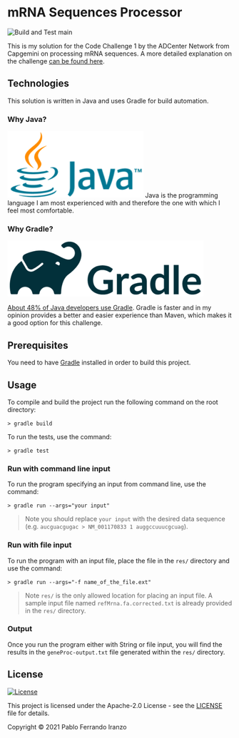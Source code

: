 # mRNA Sequences Processor

![Build and Test main](https://github.com/pabferir/mRNA-Sequences-Processor/actions/workflows/gradle.yml/badge.svg)

This is my solution for the Code Challenge 1 by the ADCenter Network from Capgemini on processing mRNA sequences. A more
detailed explanation on the challenge [can be found here](doc/ADCenter_Network_Code_Challenge_Processing_mRNA_Sequences.pdf).

## Technologies
This solution is written in Java and uses Gradle for build automation.

### Why Java?
<img src="doc/java-logo.png" height="150px"/>
Java is the programming language I am most experienced with and therefore the one with which I feel most comfortable.

### Why Gradle?
<img src="doc/gradle-logo.png" height="125px"/>

[About 48% of Java developers use Gradle](https://www.jetbrains.com/lp/devecosystem-2020/java/). Gradle is faster and in
my opinion provides a better and easier experience than Maven, which makes it a good option for this challenge.

## Prerequisites
You need to have [Gradle](https://gradle.org/install/) installed in order to build this project.

## Usage

To compile and build the project run the following command on the root directory:
```
> gradle build
```
To run the tests, use the command:
```
> gradle test
```

### Run with command line input
To run the program specifying an input from command line, use the command:
```
> gradle run --args="your input"
```
> Note you should replace `your input` with the desired data sequence (e.g. `aucguacgugac > NM_001170833 1 auggccuuucgcuag`).

### Run with file input
To run the program with an input file, place the file in the `res/` directory and use the command:
```
> gradle run --args="-f name_of_the_file.ext"
```
> Note `res/` is the only allowed location for placing an input file. A sample input file named `refMrna.fa.corrected.txt` is already provided in the `res/` directory.

### Output
Once you run the program either with String or file input, you will find the results in the `geneProc-output.txt` file generated within the `res/` directory.

## License

[![License](https://img.shields.io/badge/License-Apache%202.0-blue.svg)](https://opensource.org/licenses/Apache-2.0)

This project is licensed under the Apache-2.0 License - see the [LICENSE](LICENSE) file for details.

Copyright © 2021 Pablo Ferrando Iranzo
